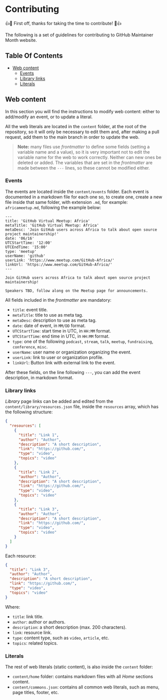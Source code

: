 # Contributing

:+1::tada: First off, thanks for taking the time to contribute! :tada::+1:

The following is a set of guidelines for contributing to GitHub Maintainer Month website.

## Table Of Contents

- [Web content](#web-content)
  - [Events](#events)
  - [Library links](#library-links)
  - [Literals](#literals)

## Web content

In this section you will find the instructions to modify web content: either to add/modify an event, or to update a literal.

All the web literals are located in the `content` folder, at the root of the repository, so it will only be necessary to edit them and, after making a pull request, add them to the main branch in order to update the web.

> **Note:** many files use _frontmatter_ to define some fields (setting a variable name and a value), so it is very important not to edit the variable name for the web to work correctly. Neither can new ones be deleted or added. The variables that are set in the _frontmatter_ are made between the `---` lines, so these cannot be modified either.

### Events

The events are located inside the `content/events` folder. Each event is documented in a markdown file for each one so, to create one, create a new file inside that same folder, with extension `.md`, for example: `africameetup.md`, following the example below:

```
---
title: 'GitHub Virtual Meetup: Africa'
metaTitle: 'GitHub Virtual Meetup: Africa'
metaDesc: 'Join GitHub users across Africa to talk about open source project maintainership!'
date: '06/16'
UTCStartTime: '12:00'
UTCEndTime: '15:00'
type: 'meetup'
userName: 'github'
userLink: 'https://www.meetup.com/GitHub-Africa/'
linkUrl: 'https://www.meetup.com/GitHub-Africa/'
---

Join GitHub users across Africa to talk about open source project maintainership!

Speakers TBD, follow along on the Meetup page for announcements.
```

All fields included in the _frontmatter_ are mandatory:

- `title`: event title.
- `metaTitle`: title to use as meta tag.
- `metaDesc`: description to use as meta tag.
- `date`: date of event, in `MM/DD` format.
- `UTCStartTime`: start time in UTC, in `HH:MM` format.
- `UTCStartTime`: end time in UTC, in `HH:MM` format.
- `type`: one of the following `podcast`, `stream`, `talk`, `meetup`, `fundraising`, `conference`, `misc`.
- `userName`: user name or organization organizing the event.
- `userLink`: link to user or organization profile.
- `linkUrl`: Button link with external link to the event.

After these fields, on the line following `---`, you can add the event description, in markdown format.

### Library links

_Library_ page links can be added and edited from the `content/library/resources.json` file, inside the `resources` array, which has the following structure:

```json
{
  "resources": [
    {
      "title": "Link 1",
      "author": "Author",
      "description": "A short description",
      "link": "https://github.com/",
      "type": "video",
      "topics": "video"
    },
    {
      "title": "Link 2",
      "author": "Author",
      "description": "A short description",
      "link": "https://github.com/",
      "type": "video",
      "topics": "video"
    },
    {
      "title": "Link 3",
      "author": "Author",
      "description": "A short description",
      "link": "https://github.com/",
      "type": "video",
      "topics": "video"
    }
  ]
}
```

Each resource:

```json
{
  "title": "Link 3",
  "author": "Author",
  "description": "A short description",
  "link": "https://github.com/",
  "type": "video",
  "topics": "video"
}
```

Where:

- `title`: link title.
- `author`: author or authors.
- `description`: a short description (max. 200 characters).
- `link`: resource link.
- `type`: content type, such as `video`, `article`, etc.
- `topics`: related topics.

### Literals

The rest of web literals (static content), is also inside the `content` folder:

- `content/home` folder: contains markdown files with all _Home_ sections content.
- `content/commons.json`: contains all common web literals, such as menu, page titles, footer, etc.
